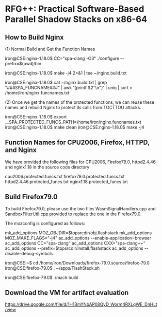 # RFG++: Practical Software-Based Parallel Shadow Stacks on x86-64



## How to Build Nginx

(1) Normal Build and Get the Function Names

iron@CSE:nginx-1.18.0$ CC="spa-clang -O3" ./configure --prefix=$(pwd)/bin

iron@CSE:nginx-1.18.0$ make -j4 2>&1 | tee ~/nginx.build.txt

iron@CSE:nginx-1.18.0$ cat ~/nginx.build.txt | grep "###SPA_FUNCNAME###" | awk '{printf $2"\n"}' | uniq | sort > /home/iron/nginx.funcnames.txt

(2) Once we get the names of the protected functions, we can reuse these names and rebuild Nginx to protect its calls from TOCTTOU attacks.

iron@CSE:nginx-1.18.0$ export __SPA_PROTECTED_FUNCS_PATH=/home/iron/nginx.funcnames.txt
iron@CSE:nginx-1.18.0$ make clean
iron@CSE:nginx-1.18.0$ make -j4

## Function Names for CPU2006, Firefox, HTTPD, and Nginx

We have provided the following files for CPU2006, Firefox79.0, httpd2.4.46 and nginx1.18 in the source code directory

cpu2006.protected.funcs.txt
firefox79.0.protected.funcs.txt
httpd2.4.46.protected_funcs.txt
nginx1.18.protected_funcs.txt

## Build Firefox79.0

To build Firefox79.0, please use the two files WasmSignalHandlers.cpp and SandboxFilterUtil.cpp 
provided to replace the one in the Firefox79.0.

The mozconfig is configured as follows:

mk_add_options MOZ_OBJDIR=$topsrcdir/obj.flashstack
mk_add_options MOZ_MAKE_FLAGS="-j4"
ac_add_options --enable-application=browser
ac_add_options CC="spa-clang"
ac_add_options CXX="spa-clang++"
ac_add_options --prefix=$topsrcdir/install.flashstack
ac_add_options --disable-debug-symbols


iron@CSE:~$ cd /home/iron/Downloads/firefox-79.0.source/firefox-79.0
iron@CSE:firefox-79.0$ . ~/apps/FlashStack.sh 

iron@CSE:firefox-79.0$ ./mach build


## Download the VM for artifact evaluation

https://drive.google.com/file/d/1H1BmYNbAP08QyD_Worm4RXLqWE_DnHLt/view

